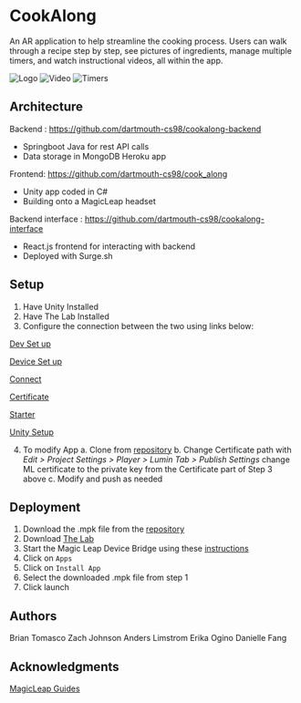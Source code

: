 # CookAlong

An AR application to help streamline the cooking process. Users can walk through a recipe step by step, see pictures of ingredients, manage multiple timers, and watch instructional videos, all within the app.

![Logo](https://github.com/dartmouth-cs98/19f-cookalong/blob/master/cookalong-horiz.png)
![Video](https://github.com/dartmouth-cs98/19f-cookalong/blob/master/video.gif)
![Timers](https://github.com/dartmouth-cs98/19f-cookalong/blob/master/multiTimers.gif)


## Architecture
Backend : https://github.com/dartmouth-cs98/cookalong-backend
* Springboot Java for rest API calls
* Data storage in MongoDB Heroku app

Frontend: https://github.com/dartmouth-cs98/cook_along
* Unity app coded in C#
* Building onto a MagicLeap headset

Backend interface : https://github.com/dartmouth-cs98/cookalong-interface
* React.js frontend for interacting with backend
* Deployed with Surge.sh

## Setup

1. Have Unity Installed
2. Have The Lab Installed
3. Configure the connection between the two using links below:

[Dev Set up](https://creator.magicleap.com/learn/guides/develop-setup)

[Device Set up](https://creator.magicleap.com/learn/guides/develop-device-setup)

[Connect](https://creator.magicleap.com/learn/guides/connect-device)

[Certificate](https://creator.magicleap.com/learn/guides/developer-certificates)

[Starter](https://creator.magicleap.com/learn/guides/get-started-developing-in-unity)

[Unity Setup](https://creator.magicleap.com/learn/guides/unity-setup)

4. To modify App 
a. Clone from [repository](https://github.com/dartmouth-cs98/cook_along)
b. Change Certificate path with *Edit > Project Settings > Player > Lumin Tab > Publish Settings*
change ML certificate to the private key from the Certificate part of Step 3 above
c. Modify and push as needed
 


 
## Deployment

1. Download the .mpk file from the [repository](https://github.com/dartmouth-cs98/cook_along)
2. Download [The Lab](https://developer.magicleap.com/learn/guides/lab)
3. Start the Magic Leap Device Bridge using these [instructions](https://developer.magicleap.com/learn/guides/lab-device-bridge)
4. Click on `Apps`
5. Click on `Install App`
6. Select the downloaded .mpk file from step 1
7. Click launch



## Authors
Brian Tomasco
Zach Johnson
Anders Limstrom
Erika Ogino
Danielle Fang

## Acknowledgments
[MagicLeap Guides](https://creator.magicleap.com/learn/guides/)
